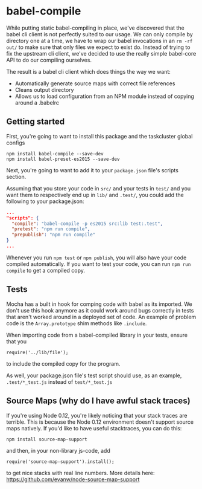 # babel-compile
While putting static babel-compiling in place, we've discovered that the babel
cli client is not perfectly suited to our usage.  We can only compile by directory
one at a time, we have to wrap our babel invocations in an `rm -rf out/` to make
sure that only files we expect to exist do.  Instead of trying to fix the upstream
cli client, we've decided to use the really simple babel-core API to do our compiling
ourselves.

The result is a babel cli client which does things the way we want:

* Automatically generate source maps with correct file references
* Cleans output directory
* Allows us to load configuration from an NPM module instead of copying around a .babelrc

## Getting started
First, you're going to want to install this package and the taskcluster global configs
```
npm install babel-compile --save-dev
npm install babel-preset-es2015 --save-dev
```
Next, you're going to want to add it to your `package.json` file's scripts
section.

Assuming that you store your code in `src/` and your tests in `test/` and you
want them to respectively end up in `lib/` and `.test/`, you could add the
following to your package.json:

```json
...
"scripts": {
  "compile": "babel-compile -p es2015 src:lib test:.test",
  "pretest": "npm run compile",
  "prepublish": "npm run compile"
}
...

```

Whenever you run `npm test` or `npm publish`, you will also have your code compiled
automatically.  If you want to test your code, you can run `npm run compile` to get
a compiled copy.

## Tests
Mocha has a built in hook for comping code with babel as its imported.  We
don't use this hook anymore as it could work around bugs correctly in tests
that aren't worked around in a deployed set of code.  An example of problem
code is the `Array.prototype` shim methods like `.include`.

When importing code from a babel-compiled library in your tests, ensure that
you
```
require('../lib/file');
```
to include the compiled copy for the program.

As well, your package.json file's test script should use, as an example,
`.test/*_test.js` instead of `test/*_test.js`

## Source Maps (why do I have awful stack traces)
If you're using Node 0.12, you're likely noticing that your stack traces are terrible.
This is because the Node 0.12 environment doesn't support source maps natively.
If you'd like to have useful stacktraces, you can do this:

```
npm install source-map-support
```
and then, in your non-library js-code, add
```
require('source-map-support').install();
```
to get nice stacks with real line numbers. More details here:
https://github.com/evanw/node-source-map-support
